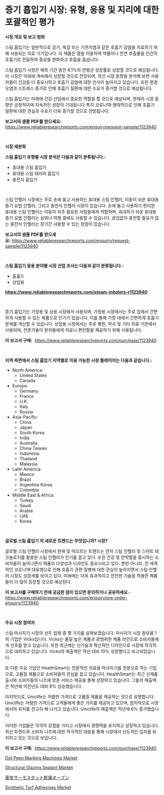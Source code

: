 <p><h1>증기 흡입기 시장: 유형, 응용 및 지리에 대한 포괄적인 평가</h1></p><p><strong>시장 개요 및 보고 범위</strong></p>
<p><p>스팀 흡입기는 일반적으로 감기, 독감 또는 기관지염과 같은 호흡기 감염을 치료하기 위해 사용되는 의료 기기입니다. 이 제품은 열을 이용하여 약물이나 천연 추출물을 인간의 호흡기로 전달하여 증상을 완화하고 호흡을 돕습니다.</p><p>스팀 흡입기 시장은 예측 기간 동안 8.1%의 연평균 성장률로 성장할 것으로 예상됩니다. 이 시장은 미래에 계속해서 성장할 것으로 전망되며, 최신 시장 동향을 분석해 보면 사용자들이 건강을 더 중요시하고 호흡기 감염에 대한 인식이 높아지고 있습니다. 또한 환경 오염과 스트레스 증가로 인해 호흡기 질환에 대한 수요가 증가할 것으로 예상됩니다.</p><p>스팀 흡입기는 미래에 건강 산업에서 중요한 역할을 할 것으로 예상되며, 현재의 시장 동향은 긍정적이며 지속적인 성장이 기대됩니다.특히 코로나19 팬데믹으로 인해 호흡기 질환에 대한 관심과 수요가 더욱 증가할 것으로 전망됩니다.</p></p>
<p><strong>보고서의 샘플 PDF를 받으세요:</strong> <a href="https://www.reliableresearchreports.com/enquiry/request-sample/1123940">https://www.reliableresearchreports.com/enquiry/request-sample/1123940</a></p>
<p>&nbsp;</p>
<p><strong>시장 세분화</strong></p>
<p><strong>스팀 흡입기 유형별 시장 분석은 다음과 같이 분류됩니다.:</strong></p>
<p><ul><li>휴대용 스팀 흡입기</li><li>휴대용 스팀 테라피 흡입기</li><li>충전식 흡입기</li></ul></p>
<p>&nbsp;</p>
<p><p>스팀 인헬러 시장에는 주로 손에 들고 사용하는 휴대용 스팀 인헬러, 이동이 쉬운 휴대용 증기 요법 인헬러, 그리고 충전식 인헬러 시장이 있습니다. 손에 들고 사용하기 편리한 휴대용 스팀 인헬러는 이동이 자주 필요한 사람들에게 적합하며, 휴대하기 쉬운 휴대용 증기 요법 인헬러는 실외나 여행 중에도 사용할 수 있습니다. 끊임없이 충전할 필요가 없는 충전식 인헬러는 장기간 사용할 수 있는 장점이 있습니다.</p></p>
<p><strong>보고서의 샘플 PDF를 받으세요:</strong>&nbsp;<a href="https://www.reliableresearchreports.com/enquiry/request-sample/1123940">https://www.reliableresearchreports.com/enquiry/request-sample/1123940</a></p>
<p>&nbsp;</p>
<p><strong> 스팀 흡입기 응용 분야별 시장 산업 조사는 다음과 같이 분류됩니다.:</strong></p>
<p><ul><li>홈홀드</li><li>상업용</li></ul></p>
<p><strong><a href="https://www.reliableresearchreports.com/steam-inhalers-r1123940">https://www.reliableresearchreports.com/steam-inhalers-r1123940</a></strong></p>
<p>&nbsp;</p>
<p><p>증기 흡입기는 가정용 및 상용 시장에서 사용되며, 가정용 시장에서는 주로 집에서 간편하게 사용할 수 있는 제품으로 인기가 있습니다. 이를 통해 가정 내에서 간편하게 호흡기 문제를 개선할 수 있습니다. 상업용 시장에서는 주로 병원, 약국 및 기타 의료 기관에서 사용되며, 전문가들이 환자들에게 치료나 편안함을 제공하기 위해 사용됩니다.</p></p>
<p><strong>이 보고서 구매:</strong>&nbsp; <a href="https://www.reliableresearchreports.com/purchase/1123940">https://www.reliableresearchreports.com/purchase/1123940</a></p>
<p>&nbsp;</p>
<p><strong>지역 측면에서 스팀 흡입기 지역별로 이용 가능한 시장 플레이어는 다음과 같습니다.:</strong></p>
<p><ul>
    <li>
        North America:
        <ul>
            <li>United States</li>
            <li>Canada</li>
        </ul>
    </li>
    <li>
        Europe:
        <ul>
            <li>Germany</li>
            <li>France</li>
            <li>U.K.</li>
            <li>Italy</li>
            <li>Russia</li>
        </ul>
    </li>
    <li>
        Asia-Pacific:
        <ul>
            <li>China</li>
            <li>Japan</li>
            <li>South Korea</li>
            <li>India</li>
            <li>Australia</li>
            <li>China Taiwan</li>
            <li>Indonesia</li>
            <li>Thailand</li>
            <li>Malaysia</li>
        </ul>
    </li>
    <li>
        Latin America:
        <ul>
            <li>Mexico</li>
            <li>Brazil</li>
            <li>Argentina Korea</li>
            <li>Colombia</li>
        </ul>
    </li>
    <li>
        Middle East & Africa:
        <ul>
            <li>Turkey</li>
            <li>Saudi</li>
            <li>Arabia</li>
            <li>UAE</li>
            <li>Korea</li>
        </ul>
    </li>
    </ul></p>
<p>&nbsp;</p>
<p><strong>글로벌 스팀 흡입기 의 새로운 트렌드는 무엇입니까? 시장?</strong></p>
<p><p>글로벌 스팀 인헬러 시장에서 현재 및 떠오르는 트렌드는 전자 스팀 인헬러 및 스마트 테크놀로지를 활용한 스팀 인헬러가 인기를 끌고 있다. 또한 건강 및 안락함을 중시하는 소비자들이 늘어나면서 제품의 다양성과 디자인도 중요시되고 있다. 뿐만 아니라, 전 세계적인 코로나19 대유행으로 인해 호흡기 관련 질병에 대한 관심이 높아지면서 스팀 인헬러 시장도 성장세를 보이고 있다. 미래에는 더욱 효과적이고 안전한 기술을 적용한 제품들이 더 많이 등장할 것으로 예상된다.</p></p>
<p><strong>이 보고서를 구매하기 전에 궁금한 점이 있으면 문의하거나 공유하세요.</strong>- <a href="https://www.reliableresearchreports.com/enquiry/pre-order-enquiry/1123940">https://www.reliableresearchreports.com/enquiry/pre-order-enquiry/1123940</a></p>
<p>&nbsp;</p>
<p><strong>주요 시장 참여자</strong></p>
<p><p>스팀 마사지기 시장의 선두 업체 중 몇 가지를 살펴보겠습니다. 마사지기 시장 점유율 1위 기업은 Vicks입니다. Vicks는 품질 높은 제품과 광범위한 제품 라인으로 소비자들에게 선호를 받고 있습니다. 또한 최근에는 신기술과 혁신적인 디자인으로 시장에 적극적으로 대처하고 있습니다. Vicks의 매출액은 작년 대비 10% 성장했다고 보고되었습니다.</p><p>또 다른 주요 기업인 HealthSmart는 전문적인 의료용 마사지기를 전문으로 하는 기업으로, 고품질 제품으로 소비자들의 관심을 끌고 있습니다. HealthSmart는 최근 신제품 출시와 소비자들의 니즈에 맞춘 서비스 제공을 통해 성장하고 있습니다. 그들의 매출액은 작년에 이전년도 대비 8% 상승했습니다.</p><p>마지막으로, Uniclife는 저렴한 가격으로 고품질 제품을 제공하는 것으로 유명합니다. Uniclife는 저렴한 가격으로 고객들에게 좋은 가치를 제공하고 있으며, 점차적으로 시장에서의 위치를 견고히 해 나가고 있습니다. Uniclife의 매출액은 작년에 6% 증가했습니다.</p><p>이러한 기업들은 각각의 강점을 가지고 시장에서 경쟁력을 유지하고 성장하고 있습니다. 최신 트렌드와 소비자 니즈에 대한 적극적인 대응을 통해 시장에서 선도적인 입지를 유지하고 있는 것으로 보입니다.</p></p>
<p><strong>이 보고서 구매:</strong>&nbsp;&nbsp;<a href="https://www.reliableresearchreports.com/purchase/1123940">https://www.reliableresearchreports.com/purchase/1123940</a></p>
<p><p><a href="https://github.com/CliffMedina6/Market-Research-Report-List-4/blob/main/dot-peen-marking-machines-market.md">Dot Peen Marking Machines Market</a></p><p><a href="https://www.linkedin.com/pulse/structural-glazing-sealant-market-size-2024-2031-global-industrial-ieozf?trackingId=MohPzWUwp6xriMEduQtqiw%3D%3D">Structural Glazing Sealant Market</a></p><p><a href="https://medium.com/@josuehezog2023/%E9%9B%BB%E6%B0%97%E3%82%B5%E3%83%BC%E3%83%A2%E3%82%B9%E3%82%BF%E3%83%83%E3%83%88%E4%B9%BE%E7%87%A5%E3%82%AA%E3%83%BC%E3%83%96%E3%83%B3%E5%B8%82%E5%A0%B4-2031%E5%B9%B4%E3%81%BE%E3%81%A7%E3%81%AE%E6%88%90%E5%8A%9F%E3%81%99%E3%82%8B%E3%83%93%E3%82%B8%E3%83%8D%E3%82%B9%E6%88%A6%E7%95%A5%E3%81%AE%E9%8D%B5%E3%82%92%E4%BA%88%E6%B8%AC-7ccb622e986d">電気サーモスタット乾燥オーブン</a></p><p><a href="https://www.linkedin.com/pulse/synthetic-turf-adhesives-market-comprehensive-report-its-share-7wqef?trackingId=oUPW5AzrOI7PjIhEduygfw%3D%3D">Synthetic Turf Adhesives Market</a></p></p>